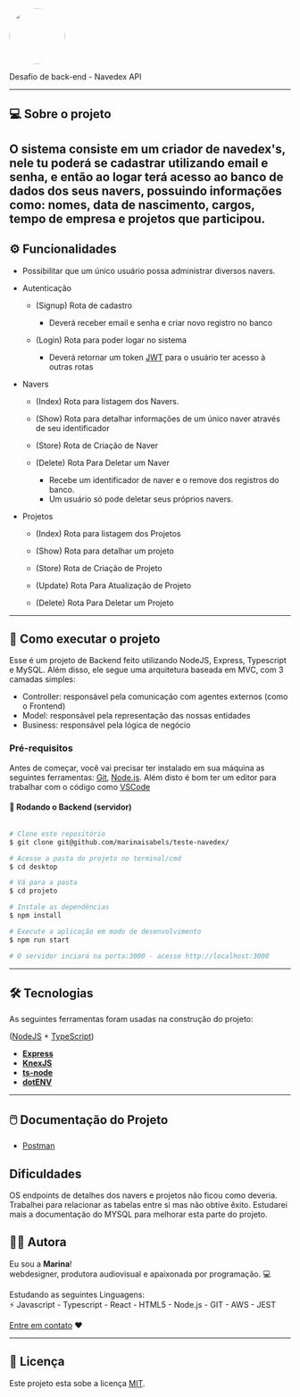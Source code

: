 
 <img style="border-radius: 50%;" src="https://raw.githubusercontent.com/marinaisabels/teste-navedex/master/logo.png" width="100px;" alt=""/>

Desafio de back-end - Navedex API 
_____
## 💻 Sobre o projeto
O sistema consiste em um criador de navedex's, nele tu poderá se cadastrar utilizando email e senha, e então ao logar terá acesso ao banco de dados dos seus navers, possuindo informações como: nomes, data de nascimento, cargos, tempo de empresa e projetos que participou.
---

## ⚙️ Funcionalidades

- Possibilitar que um único usuário possa administrar diversos navers.
 - Autenticação

      - (Signup) Rota de cadastro 
        - Deverá receber email e senha e criar novo registro no banco

      - (Login) Rota para poder logar no sistema
        - Deverá retornar um token [JWT](https://jwt.io/) para o usuário ter acesso à outras rotas
- Navers

     - (Index) Rota para listagem dos Navers.

     - (Show) Rota para detalhar informações de um único naver através de seu identificador

     - (Store) Rota de Criação de Naver

     - (Delete) Rota Para Deletar um Naver
        - Recebe um identificador de naver e o remove dos registros do banco.
        - Um usuário só pode deletar seus próprios navers.

* Projetos

    - (Index) Rota para listagem dos Projetos

    - (Show) Rota para detalhar um projeto

    - (Store) Rota de Criação de Projeto

    - (Update) Rota Para Atualização de Projeto

    - (Delete) Rota Para Deletar um Projeto
---

## 🚀 Como executar o projeto

Esse é um projeto de Backend feito utilizando NodeJS, Express, Typescript e MySQL. Além disso, ele segue uma arquitetura baseada em MVC, com 3 camadas simples:

- Controller: responsável pela comunicação com agentes externos (como o Frontend)
- Model: responsável pela representação das nossas entidades
- Business: responsável pela lógica de negócio


### Pré-requisitos

Antes de começar, você vai precisar ter instalado em sua máquina as seguintes ferramentas:
[Git](https://git-scm.com), [Node.js](https://nodejs.org/en/). 
Além disto é bom ter um editor para trabalhar com o código como [VSCode](https://code.visualstudio.com/)

#### 🎲 Rodando o Backend (servidor)

```bash

# Clone este repositório
$ git clone git@github.com/marinaisabels/teste-navedex/

# Acesse a pasta do projeto no terminal/cmd
$ cd desktop

# Vá para a pasta 
$ cd projeto

# Instale as dependências
$ npm install

# Execute a aplicação em modo de desenvolvimento
$ npm run start

# O servidor inciará na porta:3000 - acesse http://localhost:3000

```

---

## 🛠 Tecnologias

As seguintes ferramentas foram usadas na construção do projeto:
 
([NodeJS](https://nodejs.org/en/)  +  [TypeScript](https://www.typescriptlang.org/))

-   **[Express](https://expressjs.com/)**
-   **[KnexJS](http://knexjs.org/)**
-   **[ts-node](https://github.com/TypeStrong/ts-node)**
-   **[dotENV](https://github.com/motdotla/dotenv)**
---

## 🖱️ Documentação do Projeto
- [Postman](https://documenter.getpostman.com/view/10578922/T1DpDdfv?version=latest)

## Dificuldades 

OS endpoints de detalhes dos navers e projetos não ficou como deveria. Trabalhei para relacionar as tabelas entre si mas não obtive êxito. Estudarei mais a documentação do MYSQL para melhorar esta parte do projeto.


## 👩🏿 Autora
Eu sou a <b>Marina</b>! <br/>
webdesigner, produtora audiovisual e apaixonada por programação. 💻


 Estudando as seguintes Linguagens:<br/>
⚡ Javascript - Typescript - React - HTML5 - Node.js - GIT - AWS - JEST


[Entre em contato](https://www.linkedin.com/in/marinaisabel/) ❤️

---

## 📝 Licença

Este projeto esta sobe a licença [MIT](./LICENSE).
